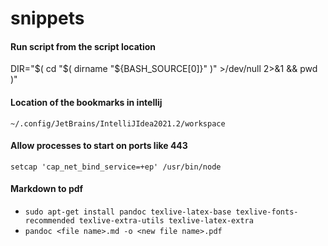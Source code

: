 # snippets

#### Run script from the script location
DIR="$( cd "$( dirname "${BASH_SOURCE[0]}" )" >/dev/null 2>&1 && pwd )"

#### Location of the bookmarks in intellij
`~/.config/JetBrains/IntelliJIdea2021.2/workspace`

#### Allow processes to start on ports like 443
`setcap 'cap_net_bind_service=+ep' /usr/bin/node`

#### Markdown to pdf
- `sudo apt-get install pandoc texlive-latex-base texlive-fonts-recommended texlive-extra-utils texlive-latex-extra`
- `pandoc <file name>.md -o <new file name>.pdf`
